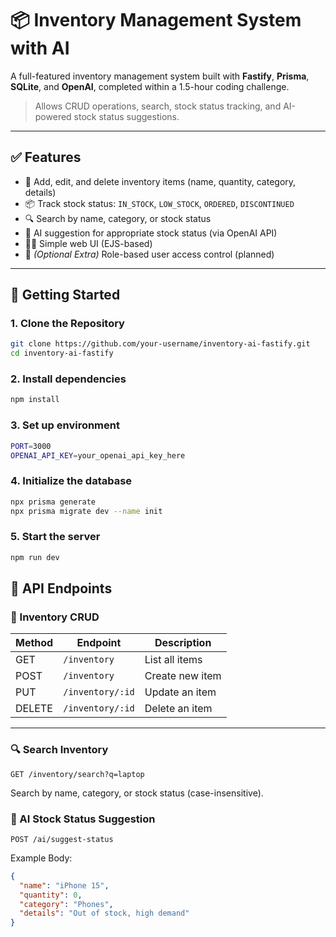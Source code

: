 # 📦 Inventory Management System with AI

A full-featured inventory management system built with **Fastify**, **Prisma**, **SQLite**, and **OpenAI**, completed within a 1.5-hour coding challenge.

> Allows CRUD operations, search, stock status tracking, and AI-powered stock status suggestions.

---

## ✅ Features

- 🔧 Add, edit, and delete inventory items (name, quantity, category, details)
- 📦 Track stock status: `IN_STOCK`, `LOW_STOCK`, `ORDERED`, `DISCONTINUED`
- 🔍 Search by name, category, or stock status
- 🤖 AI suggestion for appropriate stock status (via OpenAI API)
- 🧑‍💻 Simple web UI (EJS-based)
- 🔐 _(Optional Extra)_ Role-based user access control (planned)

---

## 🚀 Getting Started

### 1. Clone the Repository

```bash
git clone https://github.com/your-username/inventory-ai-fastify.git
cd inventory-ai-fastify
```

### 2. Install dependencies

```bash
npm install
```

### 3. Set up environment

```bash
PORT=3000
OPENAI_API_KEY=your_openai_api_key_here
```

### 4. Initialize the database

```bash
npx prisma generate
npx prisma migrate dev --name init
```

### 5. Start the server

```bash
npm run dev
```

## 📡 API Endpoints

### 🧾 Inventory CRUD

| Method | Endpoint           | Description        |
|--------|--------------------|--------------------|
| GET    | `/inventory`       | List all items     |
| POST   | `/inventory`       | Create new item    |
| PUT    | `/inventory/:id`   | Update an item     |
| DELETE | `/inventory/:id`   | Delete an item     |

---

### 🔍 Search Inventory

```http
GET /inventory/search?q=laptop
```
Search by name, category, or stock status (case-insensitive).

### 🤖 AI Stock Status Suggestion

```http
POST /ai/suggest-status
```
Example Body:

```JSON
{
  "name": "iPhone 15",
  "quantity": 0,
  "category": "Phones",
  "details": "Out of stock, high demand"
}
```   